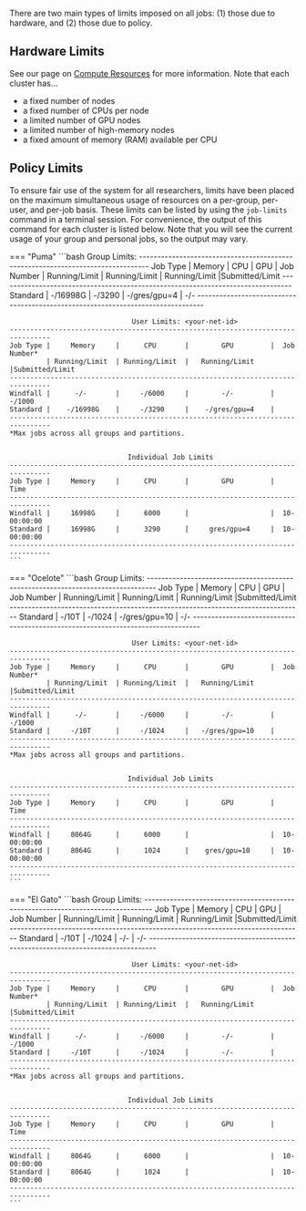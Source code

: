 There are two main types of limits imposed on all jobs: (1) those due to hardware, and (2) those due to policy.

## Hardware Limits

See our page on [Compute Resources](../compute_resources) for more information. Note that each cluster has...

* a fixed number of nodes
* a fixed number of CPUs per node
* a limited number of GPU nodes
* a limited number of high-memory nodes
* a fixed amount of memory (RAM) available per CPU

## Policy Limits

To ensure fair use of the system for all researchers, limits have been placed on the maximum simultaneous usage of resources on a per-group, per-user, and per-job basis. These limits can be listed by using the ```job-limits``` command in a terminal session. For convenience, the output of this command for each cluster is listed below. Note that you will see the current usage of your group and personal jobs, so the output may vary.

=== "Puma"
    ```bash
                                  Group Limits: <your-group>
    --------------------------------------------------------------------------------
    Job Type |     Memory     |      CPU       |        GPU         |   Job Number
             | Running/Limit  | Running/Limit  |   Running/Limit    |Submitted/Limit
    --------------------------------------------------------------------------------
    Standard |    -/16998G    |     -/3290     |    -/gres/gpu=4    |      -/-
    --------------------------------------------------------------------------------
    
    
                                  User Limits: <your-net-id>
    --------------------------------------------------------------------------------
    Job Type |     Memory     |      CPU       |        GPU         |  Job Number*
             | Running/Limit  | Running/Limit  |   Running/Limit    |Submitted/Limit
    --------------------------------------------------------------------------------
    Windfall |      -/-       |     -/6000     |        -/-         |     -/1000
    Standard |    -/16998G    |     -/3290     |    -/gres/gpu=4    |
    --------------------------------------------------------------------------------
    *Max jobs across all groups and partitions.
    
    
                                 Individual Job Limits
    --------------------------------------------------------------------------------
    Job Type |     Memory     |      CPU       |        GPU         |      Time
    --------------------------------------------------------------------------------
    Windfall |     16998G     |      6000      |                    |  10-00:00:00
    Standard |     16998G     |      3290      |     gres/gpu=4     |  10-00:00:00
    --------------------------------------------------------------------------------
    ```

=== "Ocelote"
    ```bash
                                  Group Limits: <your-group>
    --------------------------------------------------------------------------------
    Job Type |     Memory     |      CPU       |        GPU         |   Job Number
             | Running/Limit  | Running/Limit  |   Running/Limit    |Submitted/Limit
    --------------------------------------------------------------------------------
    Standard |     -/10T      |     -/1024     |   -/gres/gpu=10    |      -/-
    --------------------------------------------------------------------------------
    

                                  User Limits: <your-net-id>
    --------------------------------------------------------------------------------
    Job Type |     Memory     |      CPU       |        GPU         |  Job Number*
             | Running/Limit  | Running/Limit  |   Running/Limit    |Submitted/Limit
    --------------------------------------------------------------------------------
    Windfall |      -/-       |     -/6000     |        -/-         |     -/1000
    Standard |     -/10T      |     -/1024     |   -/gres/gpu=10    |
    --------------------------------------------------------------------------------
    *Max jobs across all groups and partitions.
    
    
                                 Individual Job Limits
    --------------------------------------------------------------------------------
    Job Type |     Memory     |      CPU       |        GPU         |      Time
    --------------------------------------------------------------------------------
    Windfall |     8064G      |      6000      |                    |  10-00:00:00
    Standard |     8064G      |      1024      |    gres/gpu=10     |  10-00:00:00
    --------------------------------------------------------------------------------
    ```

=== "El Gato"
    ```bash
                                  Group Limits: <your-group>
    --------------------------------------------------------------------------------
    Job Type |     Memory     |      CPU       |        GPU         |   Job Number
             | Running/Limit  | Running/Limit  |   Running/Limit    |Submitted/Limit
    --------------------------------------------------------------------------------
    Standard |     -/10T      |     -/1024     |        -/-         |      -/-
    --------------------------------------------------------------------------------
    
    
                                  User Limits: <your-net-id>
    --------------------------------------------------------------------------------
    Job Type |     Memory     |      CPU       |        GPU         |  Job Number*
             | Running/Limit  | Running/Limit  |   Running/Limit    |Submitted/Limit
    --------------------------------------------------------------------------------
    Windfall |      -/-       |     -/6000     |        -/-         |     -/1000
    Standard |     -/10T      |     -/1024     |        -/-         |
    --------------------------------------------------------------------------------
    *Max jobs across all groups and partitions.
    
    
                                 Individual Job Limits
    --------------------------------------------------------------------------------
    Job Type |     Memory     |      CPU       |        GPU         |      Time
    --------------------------------------------------------------------------------
    Windfall |     8064G      |      6000      |                    |  10-00:00:00
    Standard |     8064G      |      1024      |                    |  10-00:00:00
    --------------------------------------------------------------------------------
    ```

